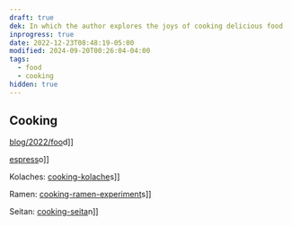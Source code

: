 ```yaml
---
draft: true
dek: In which the author explores the joys of cooking delicious food
inprogress: true
date: 2022-12-23T08:48:19-05:00
modified: 2024-09-20T00:26:04-04:00
tags:
  - food
  - cooking
hidden: true
---
```

## Cooking

[blog/2022/foo](blog/2022/foo)d]]

[espress](espress)o]]

Kolaches: [cooking-kolache](cooking-kolache)s]]

Ramen: [cooking-ramen-experiment](cooking-ramen-experiment)s]]

Seitan: [cooking-seita](cooking-seita)n]]
